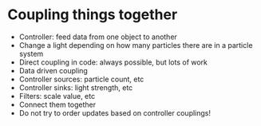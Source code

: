 # Coupling things together

* Controller: feed data from one object to another
* Change a light depending on how many particles there are in a particle system
* Direct coupling in code: always possible, but lots of work
* Data driven coupling
* Controller sources: particle count, etc
* Controller sinks: light strength, etc
* Filters: scale value, etc
* Connect them together
* Do not try to order updates based on controller couplings!
